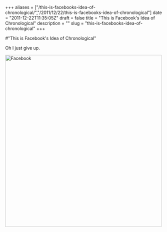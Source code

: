 +++
aliases = ["/this-is-facebooks-idea-of-chronological/","/2011/12/22/this-is-facebooks-idea-of-chronological"]
date = "2011-12-22T11:35:05Z"
draft = false
title = "This is Facebook's Idea of Chronological"
description = ""
slug = "this-is-facebooks-idea-of-chronological"
+++

#"This is Facebook's Idea of Chronological"

 Oh I just give up.<br /> <div><div class='p_embed p_image_embed'>
<a href="http://getfile7.posterous.com/getfile/files.posterous.com/conoroneill/iDXHVWWIGQwBIsTNg60QHGfrbQBPm0Sq19avIlBAwJXi3lo558xQO2XYRqOw/facebook.png"><img alt="Facebook" height="549" src="http://getfile8.posterous.com/getfile/files.posterous.com/conoroneill/y51TSS2o3xyiQsyW7nrMjpRndias8UQEv6JMhTlOkNuhti5Dhra2h52AdNeb/facebook.png.scaled.500.jpg" width="500" /></a>
</div>
<br /></div>
 
